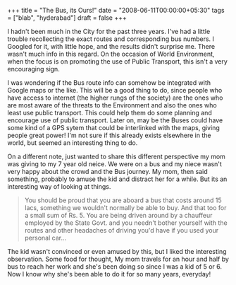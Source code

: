 +++
title = "The Bus, its Ours!"
date = "2008-06-11T00:00:00+05:30"
tags = ["blab", "hyderabad"]
draft = false
+++

I hadn't been much in the City for the past three years. I've had
a little trouble recollecting the exact routes and corresponding
bus numbers. I Googled for it, with little hope, and the results
didn't surprise me. There wasn't much info in this regard. On the
occasion of World Environment, when the focus is on promoting the
use of Public Transport, this isn't a very encouraging sign.

I was wondering if the Bus route info can somehow be integrated
with Google maps or the like. This will be a good thing to do,
since people who have access to internet (the higher rungs of the
society) are the ones who are most aware of the threats to the
Environment and also the ones who least use public transport. This
could help them do some planning and encourage use of public
transport. Later on, may be the Buses could have some kind of a
GPS sytem that could be interlinked with the maps, giving people
great power! I'm not sure if this already exists elsewhere in the
world, but seemed an interesting thing to do.

On a different note, just wanted to share this different
perspective my mom was giving to my 7 year old neice. We were on a
bus and my niece wasn't very happy about the crowd and the Bus
journey. My mom, then said something, probably to amuse the kid
and distract her for a while. But its an interesting way of
looking at things.

> You should be proud that you are aboard a bus that costs around 15
> lacs, something we wouldn't normally be able to buy. And that too
> for a small sum of Rs. 5. You are being driven around by a
> chauffeur employed by the State Govt. and you needn't bother
> yourself with the routes and other headaches of driving you'd have
> if you used your personal car...

The kid wasn't convinced or even amused by this, but I liked the
interesting observation. Some food for thought, My mom travels for
an hour and half by bus to reach her work and she's been doing so
since I was a kid of 5 or 6. Now I know why she's been able to do
it for so many years, everyday!
